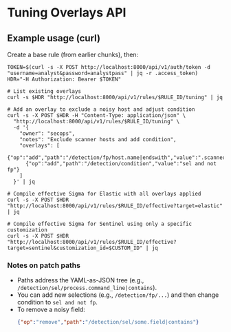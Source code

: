 # Tuning Overlays API

## Example usage (curl)

Create a base rule (from earlier chunks), then:

```
TOKEN=$(curl -s -X POST http://localhost:8000/api/v1/auth/token -d "username=analyst&password=analystpass" | jq -r .access_token)
HDR="-H Authorization: Bearer $TOKEN"

# List existing overlays
curl -s $HDR "http://localhost:8000/api/v1/rules/$RULE_ID/tuning" | jq

# Add an overlay to exclude a noisy host and adjust condition
curl -s -X POST $HDR -H "Content-Type: application/json" \
  "http://localhost:8000/api/v1/rules/$RULE_ID/tuning" \
  -d '{
    "owner": "secops",
    "notes": "Exclude scanner hosts and add condition",
    "overlays": [
      {"op":"add","path":"/detection/fp/host.name|endswith","value":".scanner.lan"},
      {"op":"add","path":"/detection/condition","value":"sel and not fp"}
    ]
  }' | jq

# Compile effective Sigma for Elastic with all overlays applied
curl -s -X POST $HDR "http://localhost:8000/api/v1/rules/$RULE_ID/effective?target=elastic" | jq

# Compile effective Sigma for Sentinel using only a specific customization
curl -s -X POST $HDR "http://localhost:8000/api/v1/rules/$RULE_ID/effective?target=sentinel&customization_id=$CUSTOM_ID" | jq
```

### Notes on patch paths

- Paths address the YAML-as-JSON tree (e.g., `/detection/sel/process.command_line|contains`).
- You can add new selections (e.g., `/detection/fp/...`) and then change condition to `sel and not fp`.
- To remove a noisy field:
  ```json
  {"op":"remove","path":"/detection/sel/some.field|contains"}
  ```
